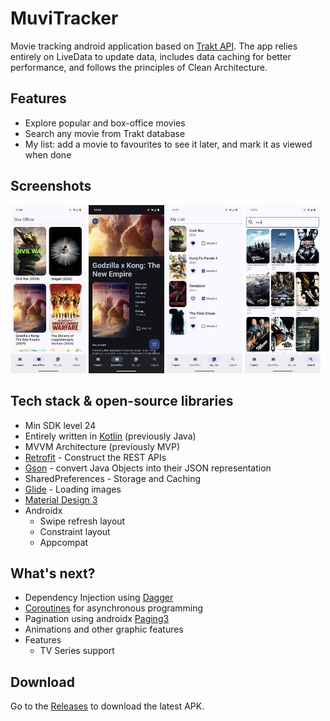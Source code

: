 # MuviTracker

Movie tracking android application based on [Trakt API](https://trakt.docs.apiary.io/#).
The app relies entirely on LiveData to update data, includes data caching for better performance, 
and follows the principles of Clean Architecture.

## Features
- Explore popular and box-office movies
- Search any movie from Trakt database
- My list: add a movie to favourites to see it later, and mark it as viewed when done

## Screenshots

<div class="row">
  <img src="app/app-screenshots/base.png" width="24%"/>
  <img src="app/app-screenshots/details.png" width="24%"/>
  <img src="app/app-screenshots/favorite.png" width="24%"/>
  <img src="app/app-screenshots/search.png" width="24%"/>
</div>

## Tech stack & open-source libraries
- Min SDK level 24
- Entirely written in [Kotlin](https://kotlinlang.org/) (previously Java)
- MVVM Architecture (previously MVP)
- [Retrofit](https://github.com/square/retrofit) - Construct the REST APIs
- [Gson](https://github.com/google/gson) - convert Java Objects into their JSON representation
- SharedPreferences - Storage and Caching
- [Glide](https://github.com/bumptech/glide) - Loading images 
- [Material Design 3](https://m3.material.io/)
- Androidx
    - Swipe refresh layout
    - Constraint layout
    - Appcompat



## What's next?

- Dependency Injection using [Dagger](https://github.com/google/dagger)
- [Coroutines](https://github.com/Kotlin/kotlinx.coroutines) for asynchronous programming
- Pagination using androidx [Paging3](https://developer.android.com/topic/libraries/architecture/paging/v3-overview)
- Animations and other graphic features
- Features
    - TV Series support

## Download

Go to the <u>[Releases](https://github.com/ologdm/muvi-tracker/releases)</u> to download the latest APK.

